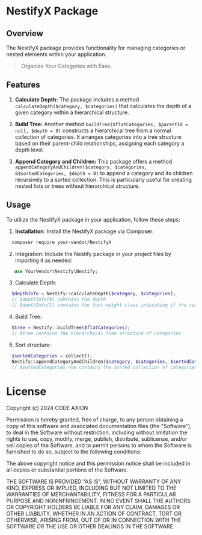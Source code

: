
# NestifyX Package

## Overview


The NestifyX package provides functionality for managing categories or nested elements within your application.
> Organize Your Categories with Ease.

## Features
1. **Calculate Depth:** The package includes a method `calculateDepth($category, $categories)` that calculates the depth of a given category within a hierarchical structure.
   
2. **Build Tree:** Another method `buildTree($flatCategories, $parentId = null, $depth = 0)` constructs a hierarchical tree from a normal collection of categories. It arranges categories into a tree structure based on their parent-child relationships, assigning each category a depth level.

3. **Append Category and Children:** This package offers a method `appendCategoryAndChildren($category, $categories, &$sortedCategories, $depth = 0)` to append a category and its children recursively to a sorted collection. This is particularly useful for creating nested lists or trees without hierarchical structure.

## Usage
To utilize the NestifyX package in your application, follow these steps:

1. **Installation**: Install the NestifyX package via Composer:
 
 ```bash
   composer require your-vendor/NestifyX
 ```
2. Integration: Include the Nestify package in your project files by importing it as needed:


```php
   use YourVendor\Nestify\Nestify;
```

3. Calculate Depth:
  ```php
    $depthInfo = Nestify::calculateDepth($category, $categories);
    // $depthInfo[0] contains the depth
    // $depthInfo[1] contains the font-weight class indicating if the category has children
  ```

4. Build Tree:

  ```php
    $tree = Nestify::buildTree($flatCategories);
    // $tree contains the hierarchical tree structure of categories
  ```

5. Sort structure:

  ```php
    $sortedCategories = collect();
    Nestify::appendCategoryAndChildren($category, $categories, $sortedCategories);
    // $sortedCategories now contains the sorted collection of categories and their children
  
  ```


License
=======

Copyright (c) 2024 CODE AXION

Permission is hereby granted, free of charge, to any person obtaining a copy of this software and associated documentation files (the "Software"), to deal in the Software without restriction, including without limitation the rights to use, copy, modify, merge, publish, distribute, sublicense, and/or sell copies of the Software, and to permit persons to whom the Software is furnished to do so, subject to the following conditions:

The above copyright notice and this permission notice shall be included in all copies or substantial portions of the Software.

THE SOFTWARE IS PROVIDED "AS IS", WITHOUT WARRANTY OF ANY KIND, EXPRESS OR IMPLIED, INCLUDING BUT NOT LIMITED TO THE WARRANTIES OF MERCHANTABILITY, FITNESS FOR A PARTICULAR PURPOSE AND NONINFRINGEMENT. IN NO EVENT SHALL THE AUTHORS OR COPYRIGHT HOLDERS BE LIABLE FOR ANY CLAIM, DAMAGES OR OTHER LIABILITY, WHETHER IN AN ACTION OF CONTRACT, TORT OR OTHERWISE, ARISING FROM, OUT OF OR IN CONNECTION WITH THE SOFTWARE OR THE USE OR OTHER DEALINGS IN THE SOFTWARE.
